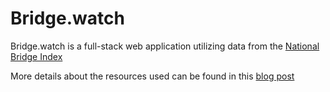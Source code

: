 # Bridge.watch

Bridge.watch is a full-stack web application utilizing data from the [National Bridge Index](https://www.fhwa.dot.gov/bridge/nbi.cfm)

More details about the resources used can be found in this [blog post](https://mclare.blog/posts/building-bridge-watch)
